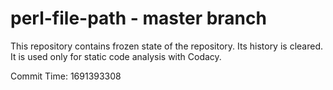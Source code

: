 # perl-file-path - master branch

This repository contains frozen state of the repository.
Its history is cleared. It is used only for static code
analysis with Codacy.

Commit Time: 1691393308